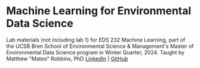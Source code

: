 # Machine Learning for Environmental Data Science
Lab materials (not including lab 1) for EDS 232 Machine Learning, part of the UCSB Bren School of Environmental Science & Management's Master of Environmental Data Science program in Winter Quarter, 2024. Taught by Matthew "Mateo" Robbins, PhD [LinkedIn](https://www.linkedin.com/in/matthew-mateo-robbins-phd-75462817/) | [GitHub](https://github.com/MaRo406)
